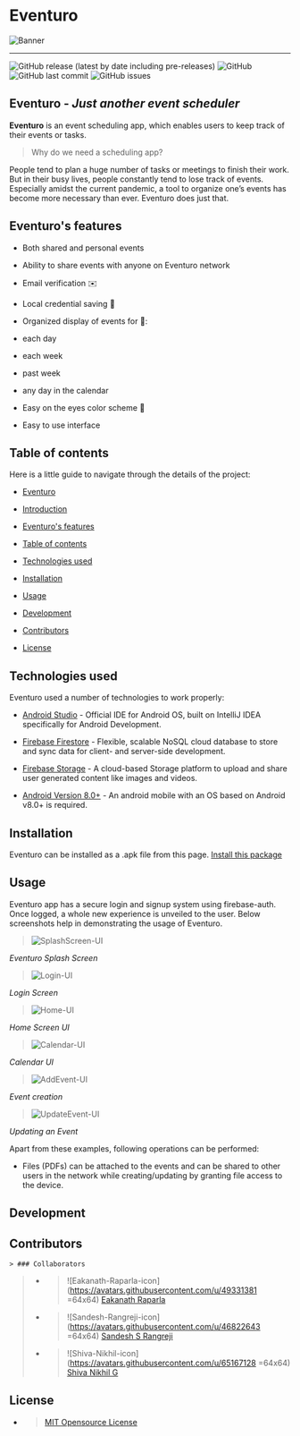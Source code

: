 
# Eventuro

![Banner](https://raw.githubusercontent.com/SandeshRangreji/Eventuro/master/UI-Screenshots/Eventuro-gitHub.png)

****

![GitHub release (latest by date including pre-releases)](https://img.shields.io/github/v/release/SandeshRangreji/Eventuro?include_prereleases) ![GitHub](https://img.shields.io/github/license/SandeshRangreji/Eventuro) ![GitHub last commit](https://img.shields.io/github/last-commit/SandeshRangreji/Eventuro) ![GitHub issues](https://img.shields.io/github/issues-raw/SandeshRangreji/Eventuro)

## **Eventuro** - _Just another event scheduler_

**Eventuro** is an event scheduling app, which enables users to keep track of their events or tasks.

> Why do we need a scheduling app?

People tend to plan a huge number of tasks or meetings to finish their work. But in their busy lives, people constantly tend to lose track of events. Especially amidst the current pandemic, a tool to organize one’s events has become more necessary than ever. Eventuro does just that.

## Eventuro's features

- Both shared and personal events

- Ability to share events with anyone on Eventuro network

- Email verification ✉️

- Local credential saving 🔐

- Organized display of events for 📆:

- each day

- each week

- past week

- any day in the calendar

- Easy on the eyes color scheme 🎨

- Easy to use interface

## Table of contents

Here is a little guide to navigate through the details of the project:

- [Eventuro](#eventuro)

- [Introduction](#eventuro---just-another-event-scheduler)

- [Eventuro's features](#eventuros-features)

- [Table of contents](#table-of-contents)

- [Technologies used](#technologies-used)

- [Installation](#installation)

- [Usage](#usage)

- [Development](#development)

- [Contributors](#contributors)

- [License](#license)

## Technologies used

Eventuro used a number of technologies to work properly:

- [Android Studio](https://developer.android.com/studio) - Official IDE for Android OS, built on IntelliJ IDEA specifically for Android Development.

- [Firebase Firestore](https://firebase.google.com/docs/firestore) - Flexible, scalable NoSQL cloud database to store and sync data for client- and server-side development.

- [Firebase Storage](https://firebase.google.com/docs/storage/android/) - A cloud-based Storage platform to upload and share user generated content like images and videos.

- [Android Version 8.0+](https://support.google.com/android/answer/7680439) - An android mobile with an OS based on Android v8.0+ is required.

## Installation

Eventuro can be installed as a .apk file from this page.
[Install this package](https://github.com/SandeshRangreji/Eventuro/releases/)

## Usage

Eventuro app has a secure login and signup system using firebase-auth. Once logged, a whole new experience is unveiled to the user. Below screenshots help in demonstrating the usage of Eventuro.
>![SplashScreen-UI](https://raw.githubusercontent.com/SandeshRangreji/Eventuro/master/UI-Screenshots/SplashScreen-UI.png)

*Eventuro Splash Screen*

>![Login-UI](https://raw.githubusercontent.com/SandeshRangreji/Eventuro/master/UI-Screenshots/Login-UI.png)

*Login Screen*

>![Home-UI](https://raw.githubusercontent.com/SandeshRangreji/Eventuro/master/UI-Screenshots/Home-UI.png)

*Home Screen UI*

>![Calendar-UI](https://raw.githubusercontent.com/SandeshRangreji/Eventuro/master/UI-Screenshots/Calendar-UI.png)

*Calendar UI*

>![AddEvent-UI](https://raw.githubusercontent.com/SandeshRangreji/Eventuro/master/UI-Screenshots/AddEvent-UI.png)

*Event creation*

>![UpdateEvent-UI](https://raw.githubusercontent.com/SandeshRangreji/Eventuro/master/UI-Screenshots/UpdateEvent-UI.png)

*Updating an Event*

Apart from these examples, following operations can be performed:

- Files (PDFs) can be attached to the events and can be shared to other users in the network while creating/updating by granting file access to the device.

## Development

## Contributors

    > ### Collaborators
  >- > ![Eakanath-Raparla-icon](https://avatars.githubusercontent.com/u/49331381 =64x64)
  > [Eakanath Raparla](https://github.com/Eakanath1)
  > - >![Sandesh-Rangreji-icon](https://avatars.githubusercontent.com/u/46822643 =64x64)
  >  [Sandesh S Rangreji](https://github.com/SandeshRangreji)
  > - >![Shiva-Nikhil-icon](https://avatars.githubusercontent.com/u/65167128 =64x64) 
  > [Shiva Nikhil G](https://github.com/ShivaNikhil10)

## License

- >[MIT Opensource License](https://opensource.org/licenses/MIT)
